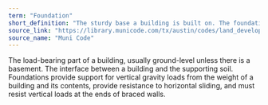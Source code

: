```yaml
---
term: "Foundation"
short_definition: "The sturdy base a building is built on. The foundation is constructed at ground-level unless there is a basement."
source_link: "https://library.municode.com/tx/austin/codes/land_development_code?nodeId=TIT25LADE_CH25-1GEREPR_ART2DEME_S25-1-21DE&showChanges=true"
source_name: "Muni Code"
---
```

The load-bearing part of a building, usually ground-level unless there is a basement.
The interface between a building and the supporting soil. Foundations provide support for vertical gravity loads from the weight of a building and its contents, provide resistance to horizontal sliding, and must resist vertical loads at the ends of braced walls.
